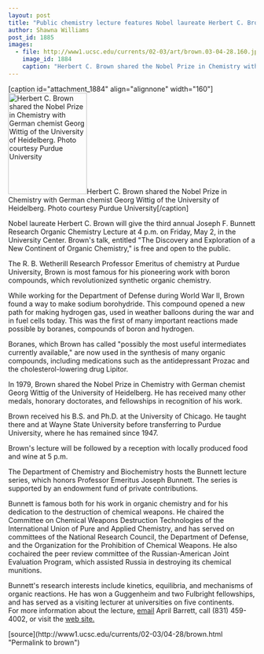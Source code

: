 ```yaml
---
layout: post
title: "Public chemistry lecture features Nobel laureate Herbert C. Brown"
author: Shawna Williams
post_id: 1885
images:
  - file: http://www1.ucsc.edu/currents/02-03/art/brown.03-04-28.160.jpg
    image_id: 1884
    caption: "Herbert C. Brown shared the Nobel Prize in Chemistry with German chemist Georg Wittig of the University of Heidelberg. Photo courtesy Purdue University"
---
```


[caption id="attachment_1884" align="alignnone" width="160"]<a href="http://localhost/mysite/wp-content/uploads/2003/04/brown.03-04-28.160.jpg"><img class="size-full wp-image-1884" src="http://localhost/mysite/wp-content/uploads/2003/04/brown.03-04-28.160.jpg" alt="Herbert C. Brown shared the Nobel Prize in Chemistry with German chemist Georg Wittig of the University of Heidelberg. Photo courtesy Purdue University" width="160" height="206" /></a>Herbert C. Brown shared the Nobel Prize in Chemistry with German chemist Georg Wittig of the University of Heidelberg. Photo courtesy Purdue University[/caption]
<p>
  Nobel laureate Herbert C. Brown will give the third annual Joseph F. Bunnett Research Organic Chemistry Lecture at 4 p.m. on Friday, May 2, in the University Center. Brown's talk, entitled "The Discovery and Exploration of a New Continent of Organic Chemistry," is free and open to the public.
</p>
<p>
  The R. B. Wetherill Research Professor Emeritus of chemistry at Purdue University, Brown is most famous for his pioneering work with boron compounds, which revolutionized synthetic organic chemistry.<br>
</p>
<p>
  While working for the Department of Defense during World War II, Brown found a way to make sodium borohydride. This compound opened a new path for making hydrogen gas, used in weather balloons during the war and in fuel cells today. This was the first of many important reactions made possible by boranes, compounds of boron and hydrogen.<br>
</p>
<p>
  Boranes, which Brown has called "possibly the most useful intermediates currently available," are now used in the synthesis of many organic compounds, including medications such as the antidepressant Prozac and the cholesterol-lowering drug Lipitor.<br>
</p>
<p>
  In 1979, Brown shared the Nobel Prize in Chemistry with German chemist Georg Wittig of the University of Heidelberg. He has received many other medals, honorary doctorates, and fellowships in recognition of his work.<br>
</p>
<p>
  Brown received his B.S. and Ph.D. at the University of Chicago. He taught there and at Wayne State University before transferring to Purdue University, where he has remained since 1947.<br>
</p>
<p>
  Brown's lecture will be followed by a reception with locally produced food and wine at 5 p.m.<br>
</p>
<p>
  The Department of Chemistry and Biochemistry hosts the Bunnett lecture series, which honors Professor Emeritus Joseph Bunnett. The series is supported by an endowment fund of private contributions.<br>
</p>
<p>
  Bunnett is famous both for his work in organic chemistry and for his dedication to the destruction of chemical weapons. He chaired the Committee on Chemical Weapons Destruction Technologies of the International Union of Pure and Applied Chemistry, and has served on committees of the National Research Council, the Department of Defense, and the Organization for the Prohibition of Chemical Weapons. He also cochaired the peer review committee of the Russian-American Joint Evaluation Program, which assisted Russia in destroying its chemical munitions.<br>
</p>
<p>
  Bunnett's research interests include kinetics, equilibria, and mechanisms of organic reactions. He has won a Guggenheim and two Fulbright fellowships, and has served as a visiting lecturer at universities on five continents.<br>
  For more information about the lecture, <a href="mailto:barrett@chemistry.ucsc.edu">email</a> April Barrett, call (831) 459-4002, or visit the <a href="http://chemistry.ucsc.edu/alumni/events.html">web site.</a><br>
</p>
[source](http://www1.ucsc.edu/currents/02-03/04-28/brown.html "Permalink to brown")
